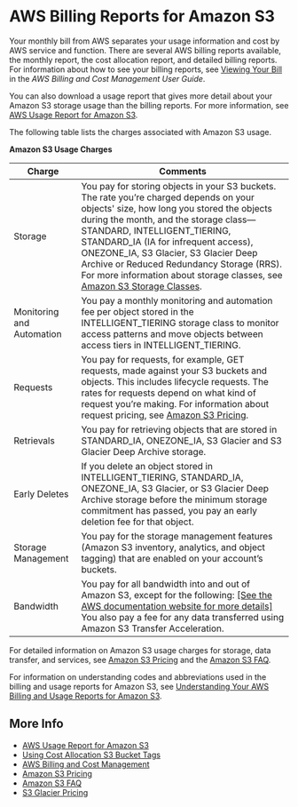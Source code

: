 # AWS Billing Reports for Amazon S3<a name="aws-billing-reports"></a>

Your monthly bill from AWS separates your usage information and cost by AWS service and function\. There are several AWS billing reports available, the monthly report, the cost allocation report, and detailed billing reports\. For information about how to see your billing reports, see [Viewing Your Bill](https://docs.aws.amazon.com/awsaccountbilling/latest/aboutv2/getting-viewing-bill.html) in the *AWS Billing and Cost Management User Guide*\.

You can also download a usage report that gives more detail about your Amazon S3 storage usage than the billing reports\. For more information, see [AWS Usage Report for Amazon S3](aws-usage-report.md)\.

The following table lists the charges associated with Amazon S3 usage\. 


**Amazon S3 Usage Charges**  

| Charge | Comments | 
| --- | --- | 
|  Storage  |  You pay for storing objects in your S3 buckets\. The rate you’re charged depends on your objects' size, how long you stored the objects during the month, and the storage class—STANDARD, INTELLIGENT\_TIERING, STANDARD\_IA \(IA for infrequent access\), ONEZONE\_IA, S3 Glacier, S3 Glacier Deep Archive or Reduced Redundancy Storage \(RRS\)\. For more information about storage classes, see [Amazon S3 Storage Classes](storage-class-intro.md)\.  | 
| Monitoring and Automation | You pay a monthly monitoring and automation fee per object stored in the INTELLIGENT\_TIERING storage class to monitor access patterns and move objects between access tiers in INTELLIGENT\_TIERING\. | 
|  Requests  |  You pay for requests, for example, GET requests, made against your S3 buckets and objects\. This includes lifecycle requests\. The rates for requests depend on what kind of request you’re making\. For information about request pricing, see [Amazon S3 Pricing](https://aws.amazon.com/s3/pricing/)\.  | 
|  Retrievals  |  You pay for retrieving objects that are stored in STANDARD\_IA, ONEZONE\_IA, S3 Glacier and S3 Glacier Deep Archive storage\.  | 
|  Early Deletes  |  If you delete an object stored in INTELLIGENT\_TIERING, STANDARD\_IA, ONEZONE\_IA, S3 Glacier, or S3 Glacier Deep Archive storage before the minimum storage commitment has passed, you pay an early deletion fee for that object\.  | 
|  Storage Management  |  You pay for the storage management features \(Amazon S3 inventory, analytics, and object tagging\) that are enabled on your account’s buckets\.  | 
|  Bandwidth  |  You pay for all bandwidth into and out of Amazon S3, except for the following: [\[See the AWS documentation website for more details\]](http://docs.aws.amazon.com/AmazonS3/latest/dev/aws-billing-reports.html) You also pay a fee for any data transferred using Amazon S3 Transfer Acceleration\.   | 

For detailed information on Amazon S3 usage charges for storage, data transfer, and services, see [Amazon S3 Pricing](https://aws.amazon.com/s3/pricing/) and the [Amazon S3 FAQ](https://aws.amazon.com/s3/faqs/#billing)\.

For information on understanding codes and abbreviations used in the billing and usage reports for Amazon S3, see [Understanding Your AWS Billing and Usage Reports for Amazon S3](aws-usage-report-understand.md)\.

## More Info<a name="aws-billing-reports-more-info"></a>
+ [AWS Usage Report for Amazon S3](aws-usage-report.md)
+ [Using Cost Allocation S3 Bucket Tags](CostAllocTagging.md)
+ [AWS Billing and Cost Management](https://docs.aws.amazon.com/awsaccountbilling/latest/aboutv2/billing-what-is.html)
+ [Amazon S3 Pricing](https://aws.amazon.com/s3/pricing/)
+ [Amazon S3 FAQ](https://aws.amazon.com/s3/faqs/#billing)
+ [S3 Glacier Pricing](https://aws.amazon.com/glacier/pricing/)